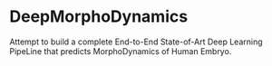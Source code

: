 # DeepMorphoDynamics
Attempt to build a complete End-to-End State-of-Art Deep Learning PipeLine that predicts MorphoDynamics of Human Embryo. 
